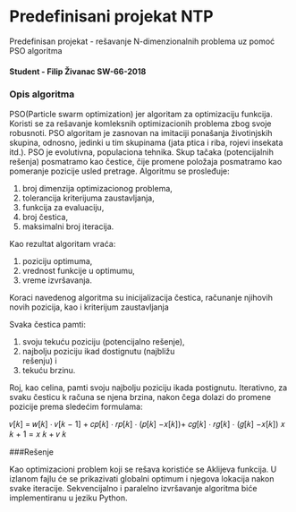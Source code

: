 # Predefinisani projekat NTP

Predefinisan projekat - rešavanje N-dimenzionalnih problema uz pomoć PSO algoritma

#### Student - Filip Živanac SW-66-2018

### Opis algoritma

PSO(Particle swarm optimization) jer algoritam za optimizaciju funkcija. Koristi se za rešavanje komleksnih optimizacionih problema zbog svoje robusnoti.
PSO  algoritam je zasnovan na imitaciji ponašanja
životinjskih skupina, odnosno, jedinki u tim skupinama
(jata ptica i riba, rojevi insekata itd.). PSO je
evolutivna, populaciona tehnika. Skup tačaka
(potencijalnih rešenja) posmatramo kao čestice, čije
promene položaja posmatramo kao pomeranje pozicije
usled pretrage.
Algoritmu se prosleđuje:
<ol>
<li>broj dimenzija optimizacionog problema,</li>
<li>tolerancija kriterijuma zaustavljanja,</li>
<li>funkcija za evaluaciju,</li>
<li>broj čestica,</li>
<li>maksimalni broj iteracija.</li>
</ol>
Kao rezultat algoritam vraća:
<ol>
<li>poziciju optimuma,</li>
<li>vrednost funkcije u optimumu,</li>
<li>vreme izvršavanja.</li>
</ol>
Koraci navedenog algoritma su inicijalizacija
čestica, računanje njihovih novih pozicija, kao i
kriterijum zaustavljanja

Svaka čestica pamti:
<ol>
<li>svoju tekuću poziciju (potencijalno rešenje),</li>
<li>najbolju poziciju ikad dostignutu (najbližu</li>
rešenju) i
<li>tekuću brzinu.</li>
 </ol>
Roj, kao celina, pamti svoju najbolju poziciju ikada
postignutu.
Iterativno, za svaku česticu k računa se njena brzina,
nakon čega dolazi do promene pozicije prema sledećim
formulama:

𝑣[𝑘] = 𝑤[𝑘] ⋅ 𝑣[𝑘 − 1] + 𝑐𝑝[𝑘] ⋅ 𝑟𝑝[𝑘] ⋅ (𝑝[𝑘] −𝑥[𝑘])+
𝑐𝑔[𝑘] ⋅ 𝑟𝑔[𝑘] ⋅ (𝑔[𝑘] −𝑥[𝑘])
𝑥 𝑘 + 1 = 𝑥 𝑘 + 𝑣 𝑘 

###Rešenje

Kao optimizacioni problem koji se rešava koristiće se Aklijeva funkcija.
U izlanom fajlu će se prikazivati globalni optimum i njegova lokacija nakon svake iteracije.
Sekvencijalno i paralelno izvršavanje algoritma biće implementiranu u jeziku Python.
